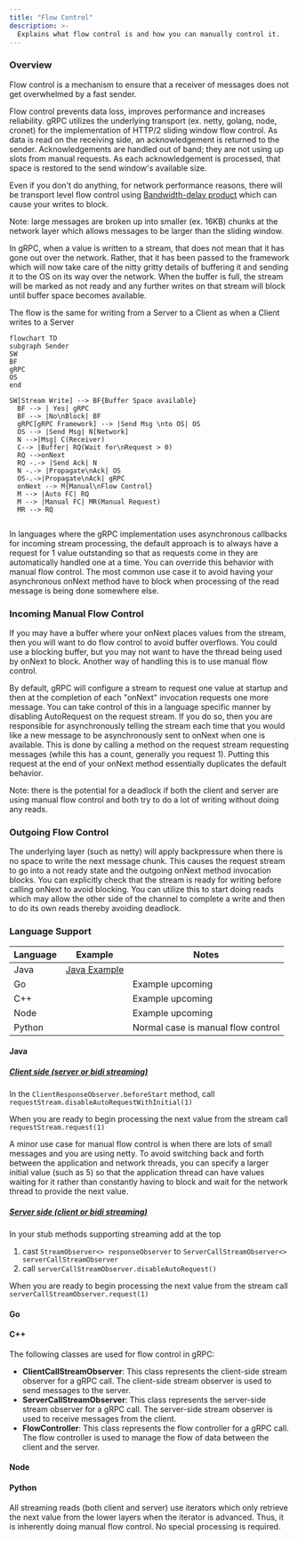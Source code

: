 ```yaml
---
title: "Flow Control"
description: >-
  Explains what flow control is and how you can manually control it.
---
```


### Overview

Flow control is a mechanism to ensure that a receiver of messages does not get
overwhelmed by a fast
sender.

Flow control prevents data loss, improves performance and increases reliability.
gRPC utilizes the
underlying transport (ex. netty, golang, node, cronet) for the implementation of
HTTP/2 sliding
window flow control. As data is read on the receiving side, an acknowledgement
is returned to the
sender. Acknowledgements are handled out of band; they are not using up slots
from manual requests.
As each acknowledgement is processed, that space is restored to the send
window's available size.

Even if you don't do anything, for network performance reasons, there will be
transport level flow control using [Bandwidth-delay product][bdp] which can
cause your writes to
block.

Note: large messages are broken up into smaller (ex. 16KB) chunks at the network
layer which
allows messages to be larger than the sliding window.

In gRPC, when a value is written to a stream, that does not mean that it has
gone out over the
network. Rather, that it has been passed to the framework which will now take
care of the nitty
gritty details of buffering it and sending it to the OS on its way over the
network. When the
buffer is full, the stream will be marked as not ready and any further writes on
that stream will
block until buffer space becomes available.

The flow is the same for writing from a Server to a Client as when a Client
writes to a Server

```mermaid
flowchart TD
subgraph Sender
SW
BF
gRPC
OS
end

SW[Stream Write] --> BF{Buffer Space available}
  BF --> | Yes| gRPC
  BF --> |No\nBlock| BF
  gRPC[gRPC Framework] --> |Send Msg \nto OS| OS
  OS --> |Send Msg| N[Network]
  N -->|Msg| C(Receiver)
  C--> |Buffer| RQ(Wait for\nRequest > 0)
  RQ -->onNext 
  RQ -.-> |Send Ack| N
  N -.-> |Propagate\nAck| OS
  OS-.->|Propagate\nAck| gRPC
  onNext --> M{Manual\nFlow Control}
  M --> |Auto FC| RQ
  M --> |Manual FC| MR(Manual Request)
  MR --> RQ
  
```

In languages where the gRPC implementation uses asynchronous callbacks for
incoming stream
processing, the default approach is to always have a request for 1 value
outstanding so that as
requests come in they are automatically handled one at a time. You can override
this behavior with
manual flow control. The most common use case it to avoid having your
asynchronous onNext method have to
block when processing of the read message is being done somewhere else.

### Incoming Manual Flow Control

If you may have a buffer where your onNext places values from the stream, then
you will want to do
flow control to avoid buffer overflows. You could use a blocking buffer, but you
may not want to
have the thread being used by onNext to block. Another way of handling this is
to use manual flow
control.

By default, gRPC will configure a stream to request one value at startup and
then at the completion
of each "onNext" invocation requests one more message. You can take control of
this in a language
specific manner by disabling AutoRequest on the request stream. If you do so,
then you are
responsible for asynchronously telling the stream each time that you would like
a new message to be
asynchronously sent to onNext when one is available. This is done by calling a
method on the
request stream requesting messages (while this has a count, generally you
request 1). Putting this
request at the end of your onNext method essentially duplicates the default
behavior.

Note: there is the potential for a deadlock if both the client and server are
using manual flow
control and both try to do a lot of writing without doing any reads.

### Outgoing Flow Control

The underlying layer (such as netty) will apply backpressure when there is no
space to write the
next message chunk. This causes the request stream to go into a not ready state
and the outgoing
onNext method invocation blocks. You can explicitly check that the stream is
ready for writing
before calling onNext to avoid blocking. You can utilize this to start doing
reads which may allow
the other side of the channel to complete a write and then to do its own reads
thereby avoiding
deadlock.

### Language Support

| Language | Example          | Notes                              |
|----------|------------------|------------------------------------|
| Java     | [Java Example][] |                                    |
| Go       |                  | Example upcoming                   |
| C++      |                  | Example upcoming                   |
| Node     |                  | Example upcoming                   |
| Python   |                  | Normal case is manual flow control |

#### Java

##### <u>Client side (server or bidi streaming)</u>

In the `ClientResponseObserver.beforeStart` method, call
`requestStream.disableAutoRequestWithInitial(1)`

When you are ready to begin processing the next value from the stream call
`requestStream.request(1)`

A minor use case for manual flow control is when there are lots of small
messages and you are using
netty. To avoid switching back and forth between the application and network
threads, you can
specify a larger initial value (such as 5) so that the application thread can
have values waiting
for it rather than constantly having to block and wait for the network thread to
provide the next
value.

##### <u>Server side (client or bidi streaming)</u>

In your stub methods supporting streaming add at the top

1. cast `StreamObserver<> responseObserver`
   to `ServerCallStreamObserver<> serverCallStreamObserver`
1. call `serverCallStreamObserver.disableAutoRequest()`

When you are ready to begin processing the next value from the stream call
`serverCallStreamObserver.request(1)`

#### Go

#### C++

The following classes are used for flow control in gRPC:

* **ClientCallStreamObserver**: This class represents the client-side stream
  observer for a gRPC call. The client-side stream observer is used to send
  messages to the server.
* **ServerCallStreamObserver**: This class represents the server-side stream
  observer for a gRPC call. The server-side stream observer is used to receive
  messages from the client.
* **FlowController**: This class represents the flow controller for a gRPC call.
  The flow controller is used to manage the flow of data between the client and
  the server.

#### Node

#### Python

All streaming reads (both client and server) use iterators which only retrieve
the next value from
the lower layers when the iterator is advanced. Thus, it is inherently doing
manual flow control.
No special processing is required.


[Java Example]: https://github.com/grpc/grpc-java/tree/master/examples/src/main/java/io/grpc/examples/manualflowcontrol

[bdp]: https://en.wikipedia.org/wiki/Bandwidth-delay_product


